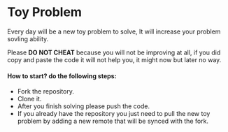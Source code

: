 # Toy Problem
Every day will be a new toy problem to solve, It will increase your problem sovling ability. 

Please **DO NOT CHEAT** because you will not be improving at all, if you did copy and paste the code it will not help you, it might now but later no way. 

#### How to start? do the following steps:
- Fork the repository.
- Clone it.
- After you finish solving please push the code.
- If you already have the repository you just need to pull the new toy problem by adding a new remote that will be synced with the fork.
